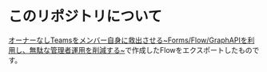 # このリポジトリについて

[オーナーなしTeamsをメンバー自身に救出させる~Forms/Flow/GraphAPIを利用し、無駄な管理者運用を削減する~](https://prius.cc/itya/20181210_rescue-noowner-teams)で作成したFlowをエクスポートしたものです。